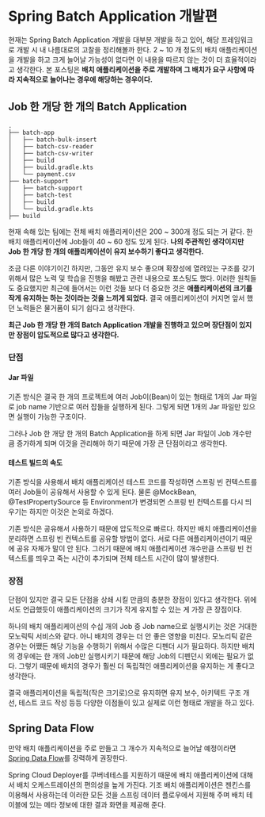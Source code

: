 # Spring Batch Application 개발편

현재는 Spring Batch Application 개발을 대부분 개발을 하고 있어, 해당 프레임워크로 개발 시 내 나름대로의 고찰을 정리해볼까 한다. 2 ~ 10 개 정도의 배치 애플리케이션을 개발을 하고 크게 늘어날 가능성이 없다면 이 내용을 따르지 않는 것이 더 효율적이라고 생각한다. 본 포스팅은 **배치 애플리케이션을 주로 개발하며 그 배치가 요구 사항에 따라 지속적으로 늘어나는 경우에 해당하는 경우이다.**

## Job 한 개당 한 개의 Batch Application

```
.
├── batch-app
│   ├── batch-bulk-insert
│   ├── batch-csv-reader
│   ├── batch-csv-writer
│   ├── build
│   ├── build.gradle.kts
│   └── payment.csv
├── batch-support
│   ├── batch-support
│   ├── batch-test
│   ├── build
│   └── build.gradle.kts
├── build
```

현재 속해 있는 팀에는 전체 배치 애플리케이션은 200 ~ 300개 정도 되는 거 같다. 한 배치 애플리케이션에 Job들이 40 ~ 60 정도 있게 된다. **나의 주관적인 생각이지만 Job 한 개당 한 개의 애플리케이션이 유지 보수하기 좋다고 생각한다.**

조금 다른 이야기이긴 하지만, 그동안 유지 보수 좋으며 확장성에 열려있는 구조를 갖기 위해서 많은 노력 및 학습을 진행을 해봤고 관련 내용으로 포스팅도 했다. 이러한 원칙들도 중요했지만 최근에 들어서는 이런 것들 보다 더 중요한 것은 **애플리케이션의 크기를 작게 유지하는 하는 것이라는 것을 느끼게 되었다.** 결국 애플리케이션이 커지면 앞서 했던 노력들은 물거품이 되기 쉽다고 생각한다.

**최근 Job 한 개당 한 개의 Batch Application 개발을 진행하고 있으며 장단점이 있지만 장점이 압도적으로 많다고 생각한다.**

### 단점

#### Jar 파일
기존 방식은 결국 한 개의 프로젝트에 여러 Job이(Bean)이 있는 형태로 1개의 Jar 파일로 job name 기반으로 여러 잡들을 실행하게 된다. 그렇게 되면 1개의 Jar 파일만 있으면 실행이 가능한 구조이다.

그러나 Job 한 개당 한 개의 Batch Application을 하게 되면 Jar 파일이 Job 개수만큼 증가하게 되며 이것을 관리해야 하기 때문에 가장 큰 단점이라고 생각한다.

#### 테스트 빌드의 속도
기존 방식을 사용해서 배치 애플리케이션 테스트 코드를 작성하면 스프링 빈 컨텍스트를 여러 Job들이 공유해서 사용할 수 있게 된다. 물론 @MockBean, @TestPropertySource 등 Environment가 변경되면 스프링 빈 컨텍스트를 다시 띄우기는 하지만 이것은 논외로 하겠다.

기존 방식은 공유해서 사용하기 때문에 압도적으로 빠르다. 하지만 배치 애플리케이션을 분리하면 스프링 빈 컨텍스트를 공유할 방법이 없다. 서로 다른 애플리케이션이기 때문에 공유 자체가 말이 안 된다. 그러기 때문에 배치 애플리케이션 개수만큼 스프링 빈 컨텍스트를 띄우고 죽는 시간이 추가되며 전체 테스트 시간이 많이 발생한다.

### 장점
단점이 있지만 결국 모든 단점을 상쇄 시킬 만큼의 충분한 장점이 있다고 생각한다. 위에서도 언급했듯이 애플리케이션의 크기가 작게 유지할 수 있는 게 가장 큰 장점이다.

하나의 배치 애플리케이션의 수십 개의 Job 중 Job name으로 실행시키는 것은 거대한 모노릭틱 서비스와 같다. 아니 배치의 경우는 더 안 좋은 영향을 미친다. 모노리틱 같은 경우는 어쨌든 해당 기능을 수행하기 위해서 수많은 디펜더 시가 필요하다. 하지만 배치의 경우에는 한 개의 Job만 실행시키기 때문에 해당 Job의 디펜던시 외에는 필요가 없다. 그렇기 때문에 배치의 경우가 훨씬 더 독립적인 애플리케이션을 유지하는 게 좋다고 생각한다.

결국 애플리케이션을 독립적(작은 크기로)으로 유지하면 유지 보수, 아키텍트 구조 개선, 테스트 코드 작성 등등 다양한 이점들이 있고 실제로 이런 형태로 개발을 하고 있다.


## Spring Data Flow

만약 배치 애플리케이션을 주로 만들고 그 개수가 지속적으로 늘어날 예정이라면  [Spring Data Flow](https://dataflow.spring.io/)를 강력하게 권장한다.

Spring Cloud Deployer를 쿠버네테스를 지원하기 때문에 배치 애플리케이션에 대해서 배치 오케스트레이션의 편의성을 높게 가진다. 기조 배치 애플리케이션은 젠킨스를 이용해서 사용하는데 이러한 모든 것을 스프링 데이터 플로우에서 지원해 주며 배치 테이블에 있는 메타 정보에 대한 결과 화면을 제공해 준다.